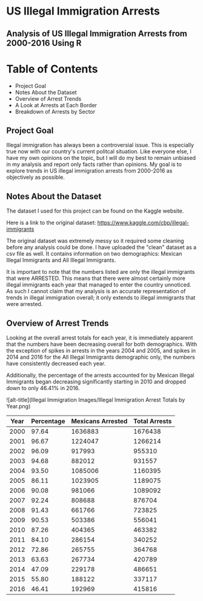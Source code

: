 # US Illegal Immigration Arrests

## Analysis of US Illegal Immigration Arrests from 2000-2016 Using R

# Table of Contents
* Project Goal
* Notes About the Dataset
* Overview of Arrest Trends
* A Look at Arrests at Each Border
* Breakdown of Arrests by Sector

## Project Goal
Illegal immigration has always been a controversial issue.  This is especially true now with our country's current politcal situation.  Like everyone else, I have my own opinions on the topic, but I will do my best to remain unbiased in my analysis and report only facts rather than opinions.  My goal is to explore trends in US illegal immigration arrests from 2000-2016 as objectively as possible.

## Notes About the Dataset
The dataset I used for this project can be found on the Kaggle website.

Here is a link to the original dataset:
https://www.kaggle.com/cbp/illegal-immigrants

The original dataset was extremely messy so it required some cleaning before any analysis could be done.  I have uploaded the "clean" dataset as a csv file as well.  It contains information on two demographics: Mexican Illegal Immigrants and All Illegal Immigrants.

It is important to note that the numbers listed are only the illegal immigrants that were ARRESTED.  This means that there were almost certainly more illegal immigrants each year that managed to enter the country unnoticed.  As such I cannot claim that my analysis is an accurate representation of trends in illegal immigration overall; it only extends to illegal immigrants that were arrested.

## Overview of Arrest Trends
Looking at the overall arrest totals for each year, it is immediately apparent that the numbers have been decreasing overall for both demographics.  With the exception of spikes in arrests in the years 2004 and 2005, and spikes in 2014 and 2016 for the All Illegal Immigrants demographic only, the numbers have consistently decreased each year.

Additionally, the percentage of the arrests accounted for by Mexican Illegal Immigrants began decreasing significantly starting in 2010 and dropped down to only 46.41% in 2016.

![alt-title](Illegal Immigration Images/Illegal Immigration Arrest Totals by Year.png)

|   Year | Percentage | Mexicans Arrested | Total Arrests |
|--------|------------|-------------------|---------------|
|  2000   |   97.64    |      1636883   |    1676438     |
| 2001    |  96.67     |     1224047     |  1266214       |
| 2002    | 96.09      |      917993     |   955310       |
|  2003   |   94.68    |       882012    |   931557       |
|  2004   |   93.50     |      1085006    |   1160395      |
|  2005   |   86.11    |      1023905     |  1189075      |
|  2006   |   90.08    |        981066    |   1089092     |
|  2007   |   92.24     |       808688    |    876704     |
|  2008   |   91.43     |       661766    |    723825     |
| 2009    |  90.53      |      503386     |   556041      |
| 2010    |  87.26      |     404365      |  463382       |
| 2011    |  84.10      |      286154     |   340252      |
| 2012    |  72.86      |      265755     |   364768      |
| 2013    |  63.63      |      267734     |   420789      |
| 2014    |  47.09      |      229178     |   486651      |
| 2015    |  55.80      |      188122     |   337117      |
| 2016    |  46.41      |      192969     |   415816      |


